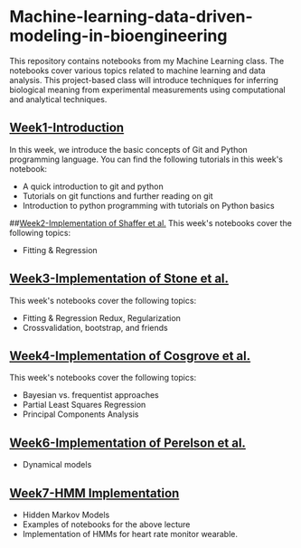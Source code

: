 # Machine-learning-data-driven-modeling-in-bioengineering

This repository contains notebooks from my Machine Learning class. The notebooks cover various topics related to machine learning and data analysis. This project-based class will introduce techniques for inferring biological meaning from experimental measurements using computational and analytical techniques. 

## [Week1-Introduction](https://github.com/shreeshkarjagi/Machine-learning-data-driven-modeling-in-bioengineering/tree/main/lab-1-programming-and-git-primer-shreeshkarjagi)
In this week, we introduce the basic concepts of Git and Python programming language. You can find the following tutorials in this week's notebook:

- A quick introduction to git and python
- Tutorials on git functions and further reading on git
- Introduction to python programming with tutorials on Python basics

##[Week2-Implementation of Shaffer et al.](https://github.com/shreeshkarjagi/Machine-learning-data-driven-modeling-in-bioengineering/blob/main/lab-2-implementation-of-shaffer-et-al-shreeshkarjagi/Week2-Statistics.ipynb) 
This week's notebooks cover the following topics:

- Fitting & Regression

## [Week3-Implementation of Stone et al.](https://github.com/shreeshkarjagi/Machine-learning-data-driven-modeling-in-bioengineering/tree/main/lab-3-implementation-of-stone-et-al-shreeshkarjagi) 
This week's notebooks cover the following topics:

- Fitting & Regression Redux, Regularization
- Crossvalidation, bootstrap, and friends


## [Week4-Implementation of Cosgrove et al.](https://github.com/shreeshkarjagi/Machine-learning-data-driven-modeling-in-bioengineering/tree/main/lab-4-implementation-of-cosgrove-et-al-shreeshkarjagi) 
This week's notebooks cover the following topics:

 - Bayesian vs. frequentist approaches
 - Partial Least Squares Regression
 - Principal Components Analysis

## [Week6-Implementation of Perelson et al.](https://github.com/shreeshkarjagi/Machine-learning-data-driven-modeling-in-bioengineering/tree/main/lab-5-implementation-of-perelson-et-al-shreeshkarjagi) 

 - Dynamical models

## [Week7-HMM Implementation](https://github.com/shreeshkarjagi/Machine-learning-data-driven-modeling-in-bioengineering/tree/main/lab-6-implementation-of-hmms-for-heart-rate-monitoring-shreeshkarjagi) 

 - Hidden Markov Models
- Examples of notebooks for the above lecture
- Implementation of HMMs for heart rate monitor wearable.
